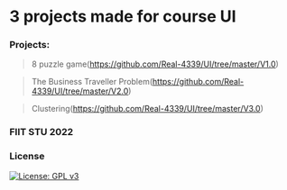 # 3 projects made for course UI

### Projects:

> 8 puzzle game(https://github.com/Real-4339/UI/tree/master/V1.0)

> The Business Traveller Problem(https://github.com/Real-4339/UI/tree/master/V2.0)

> Clustering(https://github.com/Real-4339/UI/tree/master/V3.0)

### FIIT STU 2022

### License

[![License: GPL v3](https://img.shields.io/badge/License-GPLv3-blue.svg)](https://github.com/Real-4339/Artur/blob/main/LICENSE)

